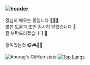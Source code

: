 ### ![header](https://capsule-render.vercel.app/api?type=slice&color=auto&height=300&section=header&text=안녕하세요👋😃&fontSize=30&animation=twinkling&fontAlignY=35&fontAlign=70&rotate=15&stroke=3561F1&strokeWidth=1&fontColor=FFFFFF)
열심히 배우는 중입니다 📘📕📙 <br>
많은 도움과 조언 감사히 받겠습니다 📝 <br>
잘 부탁드리겠습니다 🙏 <br>
<Br>
흥미있는것 🎧🎮🍖💪

![Anurag's GitHub stats](https://github-readme-stats.vercel.app/api?username=yeongjunsgit&show_icons=true&theme=radical)
[![Top Langs](https://github-readme-stats.vercel.app/api/top-langs/?username=yeongjunsgit&layout=compact)](https://github.com/anuraghazra/github-readme-stats)


<!--
**yeongjunsgit/yeongjunsgit** is a ✨ _special_ ✨ repository because its `README.md` (this file) appears on your GitHub profile.

Here are some ideas to get you started:

- 🔭 I’m currently working on ...
- 🌱 I’m currently learning ...
- 👯 I’m looking to collaborate on ...
- 🤔 I’m looking for help with ...
- 💬 Ask me about ...
- 📫 How to reach me: ...
- 😄 Pronouns: ...
- ⚡ Fun fact: ...
-->
